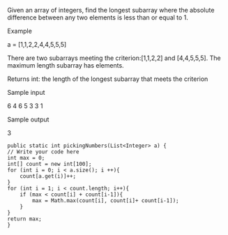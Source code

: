 Given an array of integers, find the longest subarray where the absolute difference between any two elements is less than or equal to 1.

Example

a = [1,1,2,2,4,4,5,5,5]

There are two subarrays meeting the criterion:[1,1,2,2]  and [4,4,5,5,5]. The maximum length subarray has  elements.

Returns
int: the length of the longest subarray that meets the criterion

Sample input

6
4 6 5 3 3 1

Sample output

3


    public static int pickingNumbers(List<Integer> a) {
    // Write your code here
    int max = 0;
    int[] count = new int[100];
    for (int i = 0; i < a.size(); i ++){
        count[a.get(i)]++;
    }
    for (int i = 1; i < count.length; i++){
        if (max < count[i] + count[i-1]){
            max = Math.max(count[i], count[i]+ count[i-1]);
        }
    }
    return max;
    }

